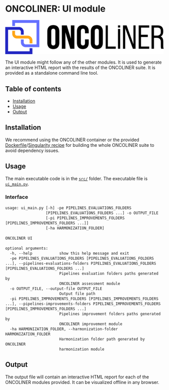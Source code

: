 # ONCOLINER: UI module<!-- omit in toc -->

![ONCOLINER logo](../../docs/images/ONCOLINER_LOGO_COLOR.png)

The UI module might follow any of the other modules. It is used to generate an interactive HTML report with the results of the ONCOLINER suite. It is provided as a standalone command line tool.

## Table of contents<!-- omit in toc -->
- [Installation](#installation)
- [Usage](#usage)
- [Output](#output)


## Installation

We recommend using the ONCOLINER container or the provided [Dockerfile](../../Dockerfile)/[Singularity recipe](../../singularity.def) for building the whole ONCOLINER suite to avoid dependency issues.


## Usage

The main executable code is in the [`src/`](./src/) folder. The executable file is [`ui_main.py`](./src/ui_main.py).

### Interface<!-- omit in toc -->
```
usage: ui_main.py [-h] -pe PIPELINES_EVALUATIONS_FOLDERS
                  [PIPELINES_EVALUATIONS_FOLDERS ...] -o OUTPUT_FILE
                  [-pi PIPELINES_IMPROVEMENTS_FOLDERS [PIPELINES_IMPROVEMENTS_FOLDERS ...]]
                  [-ha HARMONIZATION_FOLDER]

ONCOLINER UI

optional arguments:
  -h, --help            show this help message and exit
  -pe PIPELINES_EVALUATIONS_FOLDERS [PIPELINES_EVALUATIONS_FOLDERS ...], --pipelines-evaluations-folders PIPELINES_EVALUATIONS_FOLDERS [PIPELINES_EVALUATIONS_FOLDERS ...]
                        Pipelines evaluation folders paths generated by
                        ONCOLINER assessment module
  -o OUTPUT_FILE, --output-file OUTPUT_FILE
                        Output file path
  -pi PIPELINES_IMPROVEMENTS_FOLDERS [PIPELINES_IMPROVEMENTS_FOLDERS ...], --pipelines-improvements-folders PIPELINES_IMPROVEMENTS_FOLDERS [PIPELINES_IMPROVEMENTS_FOLDERS ...]
                        Pipelines improvement folders paths generated by
                        ONCOLINER improvement module
  -ha HARMONIZATION_FOLDER, --harmonization-folder HARMONIZATION_FOLDER
                        Harmonization folder path generated by ONCOLINER
                        harmonization module
```

## Output

The output file will contain an interactive HTML report for each of the ONCOLINER modules provided. It can be visualized offline in any browser.

